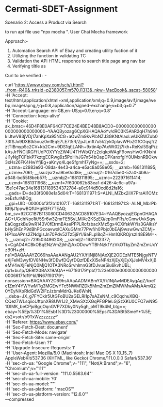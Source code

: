 # Cermati-SDET-Assignment
Scenario 2: Access a Product via Search

to run api file use "npx mocha ".
User Chai Mocha framework

Approach:- 
1. Automation Search API of Ebay and creating utility fuction of it
2. Utilizing the function in validating TC 
3. Validation the API HTML responce to search title page ang nav bar
5. Verifying tiltle as <title> MacBook in Computers/Tablets &amp; Networking for sale | eBay</title>

Curl to be verified : - 


curl 'https://www.ebay.com/sch/i.html?_from=R40&_trksid=p2380057.m570.l1313&_nkw=MacBook&_sacat=58058' \
  -H 'Accept: text/html,application/xhtml+xml,application/xml;q=0.9,image/avif,image/webp,image/apng,*/*;q=0.8,application/signed-exchange;v=b3;q=0.7' \
  -H 'Accept-Language: en-GB,en-US;q=0.9,en;q=0.8' \
  -H 'Connection: keep-alive' \
  -H 'Cookie: ak_bmsc=46D4F8E0AF64CF7CE24E4BED48B8ACD0~000000000000000000000000000000~YAAQByozag6CpXGHAQAAoYv/dRO3K5AhR2qH7h9h6kIJtwV83jVDj17ahKpXa95NCG+aOwZm9kvPlbNZJ3GKNtAlaoLwUKBWZob073fSJo9DXBtk5ouz0m1EqE7LE7t5R/ZpJLmft7u5k2yk0pIavWFbZGfCOqsjf/2ztTIBmyp5c2CV+kb2Cm+9DS1qfjLANh+9xtin4p7AxWt02j7Ikh+ReKsl5SqP/zkAsJrFNCIjRGFfUdPOXYYeZW4U4THWbQYz2clqkpWAgF9owsHwOrKNxhiJI1yNgTCFbkP7kztgECRwg9z5PoHhJG7n54bOapDPKanxfgiY0UMxnRBOkw3xHs26FK4HwYfjEg+aKnyq4LqeSfgmh17yNg==; __ssds=2; __uzma=c2983e93-08da-4e43-a4ca-e5ac8a058e05; __uzmb=1681311895; __uzme=7061; __ssuzjsr2=a9be0cd8e; __uzmaj2=0167d5e0-52a0-4b9a-a648-bd55f8beb57f; __uzmbj2=1681311895; __uzmc=222971611414; __uzmd=1681311968; __uzmf=7f600062b83eaf-d426-4c6c-a97a-15e1c47ac34e168131189534372784-a0c914d50cd8d2fa16; __gads=ID=de33f6080e1a5d04:T=1681311971:S=ALNI_MZbx2iIX7PraAI1OMzxeEsfurMIOg; __gpi=UID=00000bf3f2b10107:T=1681311971:RT=1681311971:S=ALNI_MbrPbBt9jJ1ppwBQfUHg63Ft7TEAQ; bm_sv=92CC1B7B113080CD40632ACD85107E34~YAAQByozajEGpnGHAQAAC+UGdhNpo1it/5Sr6w3ZmrTE5SyLMlXc2KSzEQ/ep0mFRs/cGmwUvkSqwEaCqgzkBu9wR143V0fEtrmBAsePFPLRofzbacXMz5gx4CXifskWYis3GAlksYbHyShEnP9dBhPGcoavwxlCAXuGMm77Pwf/h0Pbjc0bEAj9wswGwnZCMj+HP1xoAPns2ZNdgisJn70Pdv52Tz5j9YI/9aFLpI8qZHHm1QKROjrszI48E9M=~1; __uzmcj2=729503496208; __uzmdj2=1681312377; s=CgAD4ACBkOBqENzVmZjhhZjAxODcwYTBhNzk1YzVkOTkyZmZmZmUxYzB0H+zH; ns1=BAQAAAYZC69hsAAaAANgAU2YX/fljNjl8NjAxXjE2ODEzMTE5NjgyNTVeXjFeM3wyfDV8NHw3fDEwfDQyfDQzfDExXl5eNF4zXjEyXjEyXjJeMV4xXjBeMV4wXjFeNjQ0MjQ1OTA3NRoSrvhlmnG3fDJvueSiu6kvhUBL; dp1=bu1p/QEBfX0BAX19AQA**67f93179^pbf/%23e000e000000000000000006617fdf9^bl/IN67f93179^; nonsession=BAQAAAYZC69hsAAaAADMABmYX/fk1NjAwMDEAygAgZ/kxeTc1ZmY4YWYwMTg3MGEwYTc5NWM1ZDk5MmZmZmZlMWMwAMsAAmQ20YEyNXpRIdGdW2lFzJzbmMdrQJKe6WnN; __deba=JX_g7FYCkir5UtGFoBU2aGELRi1p7sAZeNM_c9CqchuXBQ-CQez7WLsqiioUftpnXR8UW1J2_XMwSXzXGqPFGPIeLGjSzXKU0CFO7wN951OIMK_beCPjoBgrjOqnGVP7XDky0Ny5gh_oMT9k4M_btg==; ebay=%5Ejs%3D1%5Esbf%3D%23000000%5Epsi%3DABt5SmeY*%5E; ds2=sotr/b9TxWzzzzzzz^' \
  -H 'Referer: https://www.ebay.com/' \
  -H 'Sec-Fetch-Dest: document' \
  -H 'Sec-Fetch-Mode: navigate' \
  -H 'Sec-Fetch-Site: same-origin' \
  -H 'Sec-Fetch-User: ?1' \
  -H 'Upgrade-Insecure-Requests: 1' \
  -H 'User-Agent: Mozilla/5.0 (Macintosh; Intel Mac OS X 10_15_7) AppleWebKit/537.36 (KHTML, like Gecko) Chrome/111.0.0.0 Safari/537.36' \
  -H 'sec-ch-ua: "Google Chrome";v="111", "Not(A:Brand";v="8", "Chromium";v="111"' \
  -H 'sec-ch-ua-full-version: "111.0.5563.64"' \
  -H 'sec-ch-ua-mobile: ?0' \
  -H 'sec-ch-ua-model: ""' \
  -H 'sec-ch-ua-platform: "macOS"' \
  -H 'sec-ch-ua-platform-version: "12.6.0"' \
  --compressed
